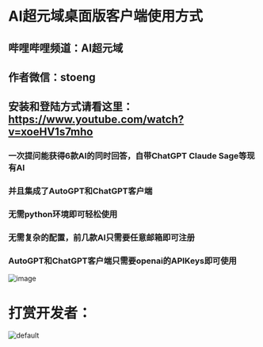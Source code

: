 # AI超元域桌面版客户端使用方式

 ## 哔哩哔哩频道：AI超元域
 
 ## 作者微信：stoeng

## 安装和登陆方式请看这里：https://www.youtube.com/watch?v=xoeHV1s7mho

### 一次提问能获得6款AI的同时回答，自带ChatGPT Claude Sage等现有AI

### 并且集成了AutoGPT和ChatGPT客户端

### 无需python环境即可轻松使用

### 无需复杂的配置，前几款AI只需要任意邮箱即可注册

### AutoGPT和ChatGPT客户端只需要openai的APIKeys即可使用


![image](https://user-images.githubusercontent.com/42172631/237026727-41db0f13-5c7c-4ceb-9014-9738432a6442.png)

# 打赏开发者：

![default](https://user-images.githubusercontent.com/42172631/237028447-25571233-8056-4338-b444-025b8ede34f1.jpg)


